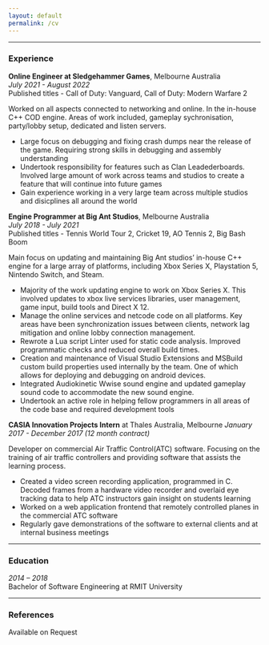 ```yaml
---
layout: default
permalink: /cv
---
```


--- 

### Experience

**Online Engineer at Sledgehammer Games**, Melbourne Australia  
*July 2021 - August 2022*  
Published titles - Call of Duty: Vanguard, Call of Duty: Modern Warfare 2

Worked on all aspects connected to networking and online. In the in-house C++ COD engine. Areas of work included, gameplay sychronisation, party/lobby setup, dedicated and listen servers.
  * Large focus on debugging and fixing crash dumps near the release of the game. Requiring strong skills in debugging and assembly understanding
  * Undertook responsibility for features such as Clan Leadederboards. Involved large amount of work across teams and studios to create a feature that will continue into future games
  * Gain experience working in a very large team across multiple studios and disicplines all around the world

**Engine Programmer at Big Ant Studios**, Melbourne Australia  
*July 2018 - July 2021*  
Published titles - Tennis World Tour 2, Cricket 19, AO Tennis 2, Big Bash Boom

Main focus on updating and maintaining Big Ant studios’ in-house C++ engine for a large array of platforms, including Xbox Series X, Playstation 5, Nintendo Switch, and Steam.
  * Majority of the work updating engine to work on Xbox Series X. This involved updates to xbox live services libraries, user management, game input, build tools and Direct X 12.
  * Manage the online services and netcode code on all platforms. Key areas have been synchronization issues between clients, network lag mitigation and online lobby connection management.
  * Rewrote a Lua script Linter used for static code analysis. Improved programmatic checks and reduced overall build times.
  * Creation and maintenance of Visual Studio Extensions and MSBuild custom build properties used internally by the team. One of which allows for deploying and debugging on android devices.
  * Integrated Audiokinetic Wwise sound engine and updated gameplay sound code to accommodate the new sound engine.
  * Undertook an active role in helping fellow programmers in all areas of the code base and required development tools

**CASIA Innovation Projects Intern** at Thales Australia, Melbourne
*January 2017 - December 2017 (12 month contract)*

Developer on commercial Air Traffic Control(ATC) software. Focusing on the training of air traffic controllers and providing software that assists the learning process.
  * Created a video screen recording application, programmed in C. Decoded frames from a hardware video recorder and overlaid eye tracking data to help ATC instructors gain insight on students learning
  * Worked on a web application frontend that remotely controlled planes in the commercial ATC software
  * Regularly gave demonstrations of the software to external clients and at internal business meetings

--- 

### Education

*2014 – 2018*  
Bachelor of Software Engineering at RMIT University 

--- 

### References

Available on Request
